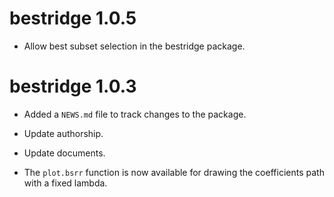 # bestridge 1.0.5

* Allow best subset selection in the bestridge package.


# bestridge 1.0.3

* Added a `NEWS.md` file to track changes to the package.

* Update authorship.

* Update documents.

* The `plot.bsrr` function is now available for drawing the coefficients path with a fixed lambda.
